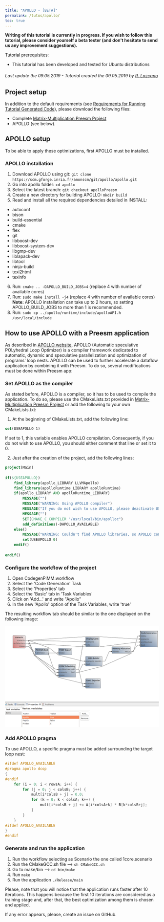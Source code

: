 ```yaml
---
title: "APOLLO - [BETA]"
permalink: /tutos/apollo/
toc: true
---
```


**Writing of this tutorial is currently in progress. If you wish to follow this tutorial, please consider yourself a beta tester (and don't hesitate to send us any improvement suggestions).**

Tutorial prerequisites:
*   This tutorial has been developed and tested for Ubuntu distributions

###### Last update the 09.05.2019 -  Tutorial created the 09.05.2019 by [R. Lazcano](mailto:raquel.lazcano@upm.es)

## Project setup

In addition to the default requirements (see [Requirements for Running Tutorial Generated Code](/tutos/intro/#requirements-for-running-tutorial-generated-code)), please download the following files:
*   Complete [Matrix-Multiplication Preesm Project](/assets/tutos/apollo/matmul_ApolloTutorial.zip)
*   APOLLO (see below).

## APOLLO setup

To be able to apply these optimizations, first APOLLO must be installed.

### APOLLO installation

1.  Download APOLLO using git: ```git clone https://scm.gforge.inria.fr/anonscm/git/apollo/apollo.git```
2.  Go into apollo folder: ```cd apollo```
2.  Select the latest branch: ```git checkout apolloPreesm```
3.  Create a new directory for building APOLLO: ```mkdir build```
4.  Read and install all the required dependencies detailed in INSTALL:
  * autoconf
  * bison
  * build-essential
  * cmake
  * flex
  * git
  * libboost-dev
  * libboost-system-dev
  * libgmp-dev
  * liblapack-dev
  * libtool
  * ninja-build
  * texi2html
  * texinfo
6. Run: ```cmake .. -DAPOLLO_BUILD_JOBS=4``` (replace 4 with number of available cores)
7. Run: ```sudo make install -j4``` (replace 4 with number of available cores)
**Note:** APOLLO installation can take up to 2 hours, so setting APOLLO_BUILD_JOBS to more than 1 is recommended.
8. Run: ```sudo cp ../apollo/runtime/include/apolloAPI.h /usr/local/include```

## How to use APOLLO with a Preesm application

As described in [APOLLO website](http://apollo.gforge.inria.fr/about), APOLLO (Automatic speculative POLyhedral Loop Optimizer) is a compiler framework dedicated to automatic, dynamic and speculative parallelization and optimization of programs' loop nests. APOLLO can be used to further accelerate a dataflow application by combining it with Preesm. To do so, several modifications must be done within Preesm app:

### Set APOLLO as the compiler

As stated before, APOLLO is a compiler, so it has to be used to compile the application. To do so, please use the CMakeLists.txt provided in [Matrix-Multiplication Preesm Project](/assets/tutos/apollo/matmul_ApolloTutorial.zip) or add the following to your own CMakeLists.txt:
1. At the beginning of CMakeLists.txt, add the following line:
```cmake
set(USEAPOLLO 1)
```
If set to 1, this variable enables APOLLO compilation. Consequently, if you do not wish to use APOLLO, you should either comment that line or set it to 0.

2.  Just after the creation of the project, add the following lines:

```cmake
project(Main)

if(${USEAPOLLO})
	find_library(apollo_LIBRARY LLVMApollo)
	find_library(apolloRuntime_LIBRARY apolloRuntime)
	if(apollo_LIBRARY AND apolloRuntime_LIBRARY)
		MESSAGE("")
		MESSAGE("WARNING: Using APOLLO compiler")
		MESSAGE("If you do not wish to use APOLLO, please deactivate USEAPOLLO in CMakeLists.txt")
		MESSAGE("")
		SET(CMAKE_C_COMPILER "/usr/local/bin/apolloc")
		add_definitions(-DAPOLLO_AVAILABLE)
	else()
		MESSAGE("WARNING: Couldn't find APOLLO libraries, so APOLLO compilation is disabled")
		set(USEAPOLLO 0)
	endif()
	
endif()
```

### Configure the workflow of the project

1.  Open CodegenPiMM.workflow
2.  Select the 'Code Generation' Task
3.	Select the 'Properties' tab
4.  Select the 'Basic' tab in 'Task Variables'
5.  Click on 'Add...' and write "Apollo"
6.	In the new 'Apollo' option of the Task Variables, write 'true'

The resulting workflow tab should be similar to the one displayed on the following image:

[![](/assets/tutos/apollo/codegenFlag.png)](/assets/tutos/apollo/codegenFlag.png)

### Add APOLLO pragma

To use APOLLO, a specific pragma must be added surrounding the target loop nest: 
```c
#ifdef APOLLO_AVAILABLE
#pragma apollo dcop
{
#endif
	for (i = 0; i < rowsA; i++) {
		for (j = 0; j < colsB; j++) {
			mult[i*colsB + j] = 0.0;
			for (k = 0; k < colsA; k++) {
				mult[i*colsB + j] += A[i*colsA+k] * B[k*colsB+j];   
			}
		}
	}
#ifdef APOLLO_AVAILABLE
}
#endif
```

### Generate and run the application

1.  Run the workflow selecting as Scenario the one called 1core.scenario
2.  Run the CMakeGCC.sh file --> ```sh CMakeGCC.sh```
3.  Go to make/bin --> ```cd bin/make```
4.  Run ```make```
5.  Run the application ```./Release/main```

Please, note that you will notice that the application runs faster after 10 iterations. This happens because the first 10 iterations are considered as a training stage and, after that, the best optimization among them is chosen and applied.

If any error appears, please, create an issue on GitHub.
